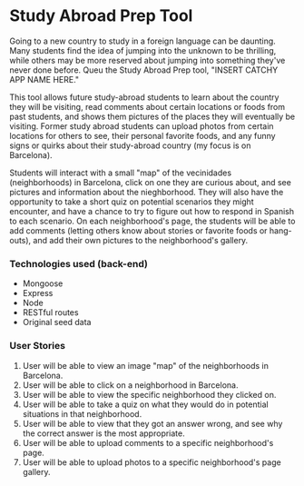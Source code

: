 # Study Abroad Prep Tool 

Going to a new country to study in a foreign language can be daunting. Many students find the idea of jumping into the unknown to be thrilling, while others may be more reserved about jumping into something they've never done before. Queu the Study Abroad Prep tool, "INSERT CATCHY APP NAME HERE." 

This tool allows future study-abroad students to learn about the country they will be visiting, read comments about certain locations or foods from past students, and shows them pictures of the places they will eventually be visiting. Former study abroad students can upload photos from certain locations for others to see, their personal favorite foods, and any funny signs or quirks about their study-abroad country (my focus is on Barcelona). 

Students will interact with a small "map" of the vecinidades (neighborhoods) in Barcelona, click on one they are curious about, and see pictures and information about the nieghborhood. They will also have the opportunity to take a short quiz on potential scenarios they might encounter, and have a chance to try to figure out how to respond in Spanish to each scenario. On each neighborhood's page, the students will be able to add comments (letting others know about stories or favorite foods or hang-outs), and add their own pictures to the neighborhood's gallery.  

### Technologies used (back-end)
* Mongoose
* Express
* Node 
* RESTful routes
* Original seed data 

### User Stories

1. User will be able to view an image "map" of the neighborhoods in Barcelona.
2. User will be able to click on a neighborhood in Barcelona.
3. User will be able to view the specific neighborhood they clicked on.
4. User will be able to take a quiz on what they would do in potential situations in that neighborhood.
5. User will be able to view that they got an answer wrong, and see why the correct answer is the most appropriate.
6. User will be able to upload comments to a specific neighborhood's page.
7. User will be able to upload photos to a specific neighborhood's page gallery.
